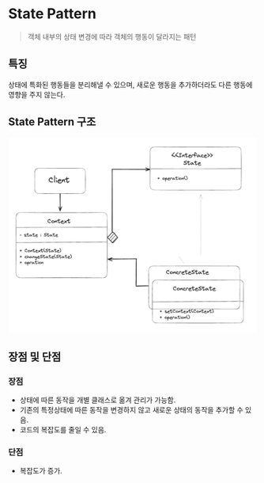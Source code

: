 # State Pattern 

> 객체 내부의 상태 변경에 따라 객체의 행동이 달라지는 패턴

## 특징 
상태에 특화된 행동들을 분리해낼 수 있으며, 새로운 행동을 추가하더라도 다른 행동에 영향을 주지 않는다. 

## State Pattern 구조 
![state1.png](..%2Fimages%2Fstate%2Fstate1.png)


## 장점 및 단점
### 장점 
- 상태에 따른 동작을 개별 클래스로 옮겨 관리가 가능함.
- 기존의 특정상태에 따른 동작을 변경하지 않고 새로운 상태의 동작을 추가할 수 있음.
- 코드의 복잡도를 줄일 수 있음.

### 단점 
- 복잡도가 증가.
